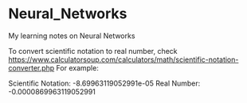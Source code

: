 # Neural_Networks
My learning notes on Neural Networks

To convert scientific notation to real number, check https://www.calculatorsoup.com/calculators/math/scientific-notation-converter.php
For example:

Scientific Notation:
-8.69963119052991e-05
Real Number:
-0.0000869963119052991
